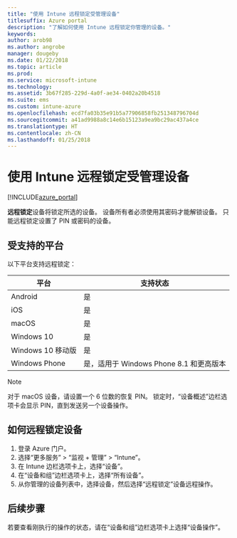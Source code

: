 ```yaml
---
title: "使用 Intune 远程锁定受管理设备"
titlesuffix: Azure portal
description: "了解如何使用 Intune 远程锁定你管理的设备。"
keywords: 
author: arob98
ms.author: angrobe
manager: dougeby
ms.date: 01/22/2018
ms.topic: article
ms.prod: 
ms.service: microsoft-intune
ms.technology: 
ms.assetid: 3b67f285-229d-4a0f-ae34-0402a20b4518
ms.suite: ems
ms.custom: intune-azure
ms.openlocfilehash: ecd7fa03b35e91b5a77906858fb251348796704d
ms.sourcegitcommit: a41ad9988a8c14e6b15123a9ea9bc29ac437a4ce
ms.translationtype: HT
ms.contentlocale: zh-CN
ms.lasthandoff: 01/25/2018
---
```

# <a name="remotely-lock-managed-devices-with-intune"></a>使用 Intune 远程锁定受管理设备


[!INCLUDE[azure_portal](./includes/azure_portal.md)]

**远程锁定**设备将锁定所选的设备。 设备所有者必须使用其密码才能解锁设备。 只能远程锁定设置了 PIN 或密码的设备。

## <a name="supported-platforms"></a>受支持的平台

以下平台支持远程锁定：

|平台|支持状态|
|---|---|
|Android|是|
|iOS|是|
|macOS|是|
|Windows 10|是|
|Windows 10 移动版|是|
|Windows Phone|是，适用于 Windows Phone 8.1 和更高版本|

> [!NOTE]  
> 对于 macOS 设备，请设置一个 6 位数的恢复 PIN。 锁定时，“设备概述”边栏选项卡会显示 PIN，直到发送另一个设备操作。

## <a name="how-to-remote-lock-a-device"></a>如何远程锁定设备

1. 登录 Azure 门户。
2. 选择“更多服务” > “监视 + 管理” > “Intune”。
3. 在 Intune 边栏选项卡上，选择“设备”。
4. 在“设备和组”边栏选项卡上，选择“所有设备”。
5. 从你管理的设备列表中，选择设备，然后选择“远程锁定”设备远程操作。

## <a name="next-steps"></a>后续步骤

若要查看刚执行的操作的状态，请在“设备和组”边栏选项卡上选择“设备操作”。
